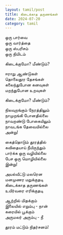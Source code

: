 ```yaml
---
layout: tamil/post
title: கிடைக்காத தருணங்கள்
date: 2024-07-20
category: tamil
---
```


ஒரு பார்வை <br/>
ஒரு வார்த்தை <br/>
ஒரு ஸ்பரிசம் <br/>
ஒரு நிமிடம்

கிடைக்குமோ? மீண்டும்?

ஈராறு ஆண்டுகள் <br/>
தொலைதூர தேசங்கள் <br/>
கலைந்துபோன கனவுகள் <br/>
மறந்துபோன உறவுகள்

கிடைக்குமோ? மீண்டும்?

நிலவுறங்கும் நேரத்திலும் <br/>
நாமுறங்கி போனதில்லை <br/>
நாவறண்டு போகையிலும் <br/>
நாவடங்க தேவையில்லை <br/>
அன்று!

கைத்தொடும் தூரத்தில் <br/>
கவிதையாய் நீயிருந்தும் <br/>
பார்க்க ஒரு வழியில்லை <br/>
பேச ஒரு மொழியில்லை <br/>
இன்று!

அயல்வீட்டு மலரென <br/>
மனமுணர மறுக்குதடி <br/>
கிடைக்காத தருணங்கள் <br/>
உயிர்வரை எரிக்குதடி

ஆற்றில் மிதக்கும் <br/>
இலையில் எறும்பு - நான் <br/>
கரையில் பூக்கும் <br/>
அருமலர் அரும்பு - நீ

தூரம் மட்டும் நிதர்சனம்!
